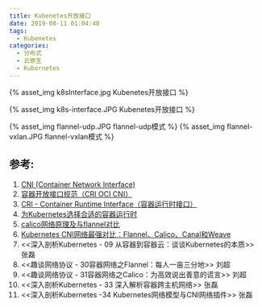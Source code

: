 ```yaml
---
title: Kubenetes开放接口
date: 2019-08-11 01:04:40
tags:
  - Kubenetes
categories:
  - 分布式 
  - 云原生
  - Kubernetes  
---
```



{% asset_img   k8sInterface.jpg  Kubenetes开放接口  %}

<!-- more -->

{% asset_img   k8s-interface.JPG  Kubenetes开放接口 %}

{% asset_img   flannel-udp.JPG  flannel-udp模式 %}
{% asset_img   flannel-vxlan.JPG  flannel-vxlan模式 %}


## 参考:

1. [CNI (Container Network Interface)](https://feisky.xyz/kubernetes-handbook/network/cni/)
2. [容器开放接口规范（CRI OCI CNI）](https://www.jianshu.com/p/62e71584d1cb)
3. [CRI - Container Runtime Interface（容器运行时接口）](https://jimmysong.io/kubernetes-handbook/concepts/cri.html)
4. [为Kubernetes选择合适的容器运行时](https://mp.weixin.qq.com/s/sshrTSsUfqjja6g4-Lb42g)
5. [calico网络原理及与flannel对比](https://blog.csdn.net/hxpjava1/article/details/79566192)
6. [Kubernetes CNI网络最强对比：Flannel、Calico、Canal和Weave](https://mp.weixin.qq.com/s/GQc8XPV4MaCWiTcN2wVzbw)
7. <<深入剖析Kubernetes - 09  从容器到容器云：谈谈Kubernetes的本质>> 张磊
8. <<趣谈网络协议 - 30容器网络之Flannel：每人一亩三分地>> 刘超
9. <<趣谈网络协议 - 31容器网络之Calico：为高效说出善意的谎言>> 刘超
10. <<深入剖析Kubernetes - 33  深入解析容器跨主机网络>> 张磊
11. <<深入剖析Kubernetes -34  Kubernetes网络模型与CNI网络插件>>  张磊

